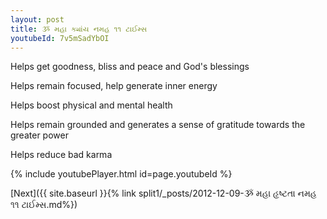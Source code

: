 ```yaml
---
layout: post
title: ૐ મહા ક્યાંય નમહ ૧૧ ટાઈમ્સ
youtubeId: 7v5mSadYbOI
---
```

 
 
Helps get goodness, bliss and peace and God's blessings
 
Helps remain focused, help generate inner energy 
 
Helps boost physical and mental health 
 
Helps remain grounded and generates a sense of gratitude towards the greater power 
 
Helps reduce bad karma
 
 
 
 


{% include youtubePlayer.html id=page.youtubeId %}
 
[Next]({{ site.baseurl }}{% link  split1/_posts/2012-12-09-ૐ મહા હૃષ્ટતા નમહ ૧૧ ટાઈમ્સ.md%})
 
